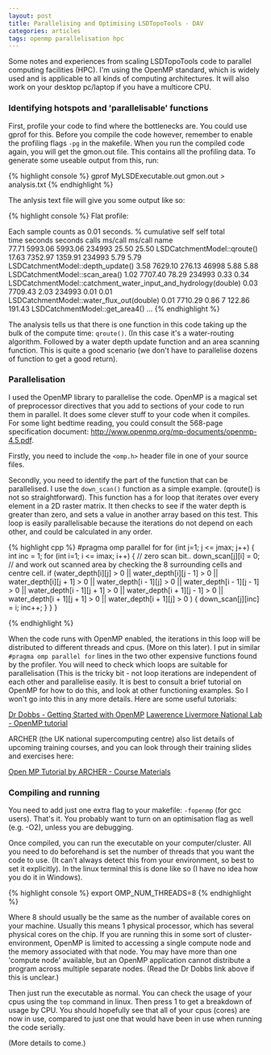 ```yaml
---
layout: post
title: Parallelising and Optimising LSDTopoTools - DAV
categories: articles
tags: openmp parallelisation hpc
---
```


Some notes and experiences from scaling LSDTopoTools code to parallel computing facilities (HPC). I'm using the OpenMP standard, which is widely used and is applicable to all kinds of computing architectures. It will also work on your desktop pc/laptop if you have a multicore CPU.

### Identifying hotspots and 'parallelisable' functions

First, profile your code to find where the bottlenecks are. You could use gprof for this. Before you compile the code however, remember to enable the profiling flags `-pg` in the makefile. When you run the compiled code again, you will get the gmon.out file. This contains all the profiling data. To generate some useable output from this, run:

{% highlight console %}
gprof MyLSDExecutable.out gmon.out > analysis.txt
{% endhighlight %}

The anlysis text file will give you some output like so:

{% highlight console %}
Flat profile:

Each sample counts as 0.01 seconds.
  %   cumulative   self              self     total           
 time   seconds   seconds    calls  ms/call  ms/call  name    
 77.71   5993.06  5993.06   234993    25.50    25.50  LSDCatchmentModel::qroute()
 17.63   7352.97  1359.91   234993     5.79     5.79  LSDCatchmentModel::depth_update()
  3.58   7629.10   276.13    46998     5.88     5.88  LSDCatchmentModel::scan_area()
  1.02   7707.40    78.29   234993     0.33     0.34  LSDCatchmentModel::catchment_water_input_and_hydrology(double)
  0.03   7709.43     2.03   234993     0.01     0.01  LSDCatchmentModel::water_flux_out(double)
  0.01   7710.29     0.86        7   122.86   191.43  LSDCatchmentModel::get_area4()
  ...
{% endhighlight %}

The analysis tells us that there is one function in this code taking up the bulk of the compute time: `qroute()`. (In this case it's a water-routing algorithm. Followed by a water depth update function and an area scanning function. This is quite a good scenario (we don't have to parallelise dozens of function to get a good return).

### Parallelisation

I used the OpenMP library to parallelise the code. OpenMP is a magical set of preprocessor directives that you add to sections of your code to run them in parallel. It does some clever stuff to your code when it compiles. For some light bedtime reading, you could consult the 568-page specification document: http://www.openmp.org/mp-documents/openmp-4.5.pdf.

Firstly, you need to include the `<omp.h>` header file in one of your source files. 

Secondly, you need to identify the part of the function that can be parallelised. I use the `down_scan()` function as a simple example. (qroute() is not so straightforward). This function has a for loop that iterates over every element in a 2D raster matrix. It then checks to see if the water depth  is greater than zero, and sets a value in another array based on this test. This loop is easily parallelisable because the iterations do not depend on each other, and could be calculated in any order. 

{% highlight cpp %}
  #pragma omp parallel for
  for (int j=1; j <= jmax; j++)
  {
    int inc = 1;
    for (int i=1; i <= imax; i++)
    {
      // zero scan bit..
      down_scan[j][i] = 0;
      // and work out scanned area by checking the 8 surrounding cells and centre cell.
      if (water_depth[i][j] > 0
          || water_depth[i][j - 1] > 0
          || water_depth[i][j + 1] > 0
          || water_depth[i - 1][j] > 0
          || water_depth[i - 1][j - 1] > 0
          || water_depth[i - 1][j + 1] > 0
          || water_depth[i + 1][j - 1] > 0
          || water_depth[i + 1][j + 1] > 0
          || water_depth[i + 1][j] > 0
          )
      {
        down_scan[j][inc] = i;
        inc++;
      }
    }
  }

{% endhighlight %}

When the code runs with OpenMP enabled, the iterations in this loop will be distributed to different threads and cpus. (More on this later). I put in similar `#pragma omp parallel for` lines in the two other expensive functions found by the profiler. You will need to check which loops are suitable for parallelisation (This is the tricky bit - not loop iterations are independent of each other and parallelise easily. It is best to consult a brief tutorial on OpenMP for how to do this, and look at other functioning examples. So I won't go into this in any more details. Here are some useful tutorials:

[Dr Dobbs - Getting Started with OpenMP](http://www.drdobbs.com/getting-started-with-openmp/212501973)
[Lawerence Livermore National Lab - OpenMP tutorial](https://computing.llnl.gov/tutorials/openMP/)

ARCHER (the UK national supercomputing centre) also list details of upcoming training courses, and you can look through their training slides and exercises here:

[Open MP Tutorial by ARCHER - Course Materials](http://www.archer.ac.uk/training/course-material/2015/12/ShMem_OpenMP_York/index.php)

### Compiling and running

You need to add just one extra flag to your makefile: `-fopenmp` (for gcc users). That's it. You probably want to turn on an optimisation flag as well (e.g. -O2), unless you are debugging. 

Once compiled, you can run the executable on your computer/cluster. All you need to do beforehand is set the number of threads that you want the code to use. (It can't always detect this from your environment, so best to set it explicitly). In the linux terminal this is done like so (I have no idea how you do it in Windows).

{% highlight console %}
export OMP_NUM_THREADS=8
{% endhighlight %}

Where 8 should usually be the same as the number of available cores on your machine. Usually this means 1 physical processor, which has several physical cores on the chip. If you are running this in some sort of cluster-environment, OpenMP is limited to accessing a single compute node and the memory associated with that node. You may have more than one 'compute node' available, but an OpenMP application cannot distribute a program across multiple separate nodes. (Read the Dr Dobbs link above if this is unclear.) 

Then just run the executable as normal. You can check the usage of your cpus using the `top` command in linux. Then press 1 to get a breakdown of usage by CPU. You should hopefully see that all of your cpus (cores) are now in use, compared to just one that would have been in use when running the code serially.

(More details to come.)







